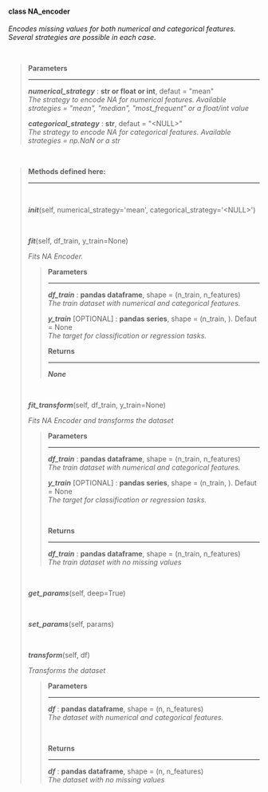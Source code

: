 ####  class NA_encoder  ####
*Encodes missing values for both numerical and categorical features. Several strategies are possible in each case.*

<br/>

> **Parameters**
> ___
>  
> ***numerical_strategy*** : **str or float or int**, defaut = "mean" <br/>
> *The strategy to encode NA for numerical features. Available strategies = "mean", "median", "most_frequent" or a float/int value*
>
> ***categorical_strategy*** : **str**, defaut = "\<NULL\>" <br/>
> *The strategy to encode NA for categorical features. Available strategies = np.NaN or a str*

<br/>

> **Methods defined here:**
> ___
>
> <br/>
>
> ***init***(self, numerical_strategy='mean', categorical_strategy='\<NULL\>') 
> 
> <br/>
>
> ***fit***(self, df_train, y_train=None) 
>
> *Fits NA Encoder.*
>
>> **Parameters** 
>> ___ 
>>
>> ***df_train*** : **pandas dataframe**, shape = (n_train, n_features) <br/>
>> *The train dataset with numerical and categorical features.* 
>>
>> ***y_train*** [OPTIONAL] : **pandas series**, shape = (n_train, ). Defaut = None <br/>
>> *The target for classification or regression tasks.* 
>>
>> **Returns** 
>> ___ 
>>
>> ***None*** 
>
> <br/>
>
> ***fit_transform***(self, df_train, y_train=None) 
>
> *Fits NA Encoder and transforms the dataset*
>
>> **Parameters** 
>> ___ 
>> 
>> ***df_train*** : **pandas dataframe**, shape = (n_train, n_features) <br/>
>> *The train dataset with numerical and categorical features.* 
>>
>> ***y_train*** [OPTIONAL] : **pandas series**, shape = (n_train, ). Defaut = None <br/>
>> *The target for classification or regression tasks.* 
>>
>> <br/>
>> 
>> **Returns** 
>> ___ 
>>
>> ***df_train*** : **pandas dataframe**, shape = (n_train, n_features) <br/>
>> *The train dataset with no missing values* 
>
> <br/>
>
> ***get_params***(self, deep=True)
>
> <br/>
>
> ***set_params***(self, params)
>
> <br/>
>
> ***transform***(self, df)
>
> *Transforms the dataset*
>
>> **Parameters** 
>> ___ 
>> 
>> ***df*** : **pandas dataframe**, shape = (n, n_features) <br/>
>> *The dataset with numerical and categorical features.* 
>>
>> <br/>
>> 
>> **Returns** 
>> ___ 
>>
>> ***df*** : **pandas dataframe**, shape = (n, n_features) <br/>
>> *The dataset with no missing values* 
